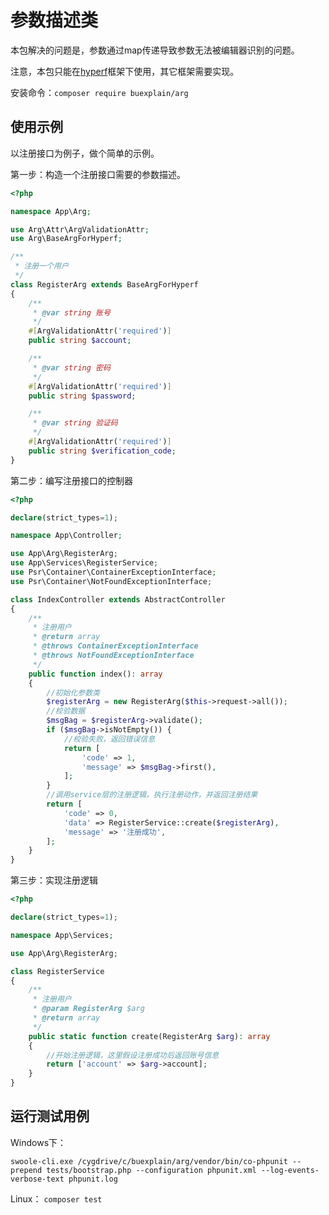 # 参数描述类

本包解决的问题是，参数通过map传递导致参数无法被编辑器识别的问题。

注意，本包只能在[hyperf](https://github.com/hyperf/hyperf)框架下使用，其它框架需要实现。

安装命令：`composer require buexplain/arg`

## 使用示例
以注册接口为例子，做个简单的示例。

第一步：构造一个注册接口需要的参数描述。

```php
<?php

namespace App\Arg;

use Arg\Attr\ArgValidationAttr;
use Arg\BaseArgForHyperf;

/**
 * 注册一个用户
 */
class RegisterArg extends BaseArgForHyperf
{
    /**
     * @var string 账号
     */
    #[ArgValidationAttr('required')]
    public string $account;

    /**
     * @var string 密码
     */
    #[ArgValidationAttr('required')]
    public string $password;

    /**
     * @var string 验证码
     */
    #[ArgValidationAttr('required')]
    public string $verification_code;
}
```

第二步：编写注册接口的控制器
```php
<?php

declare(strict_types=1);

namespace App\Controller;

use App\Arg\RegisterArg;
use App\Services\RegisterService;
use Psr\Container\ContainerExceptionInterface;
use Psr\Container\NotFoundExceptionInterface;

class IndexController extends AbstractController
{
    /**
     * 注册用户
     * @return array
     * @throws ContainerExceptionInterface
     * @throws NotFoundExceptionInterface
     */
    public function index(): array
    {
        //初始化参数类
        $registerArg = new RegisterArg($this->request->all());
        //校验数据
        $msgBag = $registerArg->validate();
        if ($msgBag->isNotEmpty()) {
            //校验失败，返回错误信息
            return [
                'code' => 1,
                'message' => $msgBag->first(),
            ];
        }
        //调用service层的注册逻辑，执行注册动作，并返回注册结果
        return [
            'code' => 0,
            'data' => RegisterService::create($registerArg),
            'message' => '注册成功',
        ];
    }
}
```

第三步：实现注册逻辑
```php
<?php

declare(strict_types=1);

namespace App\Services;

use App\Arg\RegisterArg;

class RegisterService
{
    /**
     * 注册用户
     * @param RegisterArg $arg
     * @return array
     */
    public static function create(RegisterArg $arg): array
    {
        //开始注册逻辑，这里假设注册成功后返回账号信息
        return ['account' => $arg->account];
    }
}
```


## 运行测试用例

Windows下：

`swoole-cli.exe /cygdrive/c/buexplain/arg/vendor/bin/co-phpunit --prepend tests/bootstrap.php --configuration phpunit.xml --log-events-verbose-text phpunit.log`

Linux：
`composer test`

